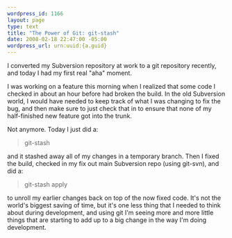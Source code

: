 ```yaml
--- 
wordpress_id: 1166
layout: page
type: text
title: "The Power of Git: git-stash"
date: 2008-02-18 22:47:00 -05:00
wordpress_url: urn:uuid:{a.guid}
---
```

<p>I converted my Subversion repository at work to a git repository recently, and today I had my first real "aha" moment.</p>

<p>I was working on a feature this morning when I realized that some code I checked in about an hour before had broken the build. In the old Subversion world, I would have needed to keep track of what I was changing to fix the bug, and then make sure to just check that in to ensure that none of my half-finished new feature got into the trunk.</p>

<p>Not anymore.  Today I just did a:</p>

<blockquote>
    <p>git-stash</p>
</blockquote>

<p>and it stashed away all of my changes in a temporary branch.  Then I fixed the build, checked in my fix out main Subversion repo (using git-svn), and did a:</p>

<blockquote>
    <p>git-stash apply</p>
</blockquote>

<p>to unroll my earlier changes back on top of the now fixed code. It's not the world's biggest saving of time, but it's one less thing that I needed to think about during development, and using git I'm seeing more and more little things that are starting to add up to a big change in the way I'm doing development.</p>

